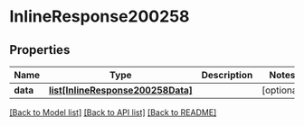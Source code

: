 # InlineResponse200258

## Properties
Name | Type | Description | Notes
------------ | ------------- | ------------- | -------------
**data** | [**list[InlineResponse200258Data]**](InlineResponse200258Data.md) |  | [optional] 

[[Back to Model list]](../README.md#documentation-for-models) [[Back to API list]](../README.md#documentation-for-api-endpoints) [[Back to README]](../README.md)

